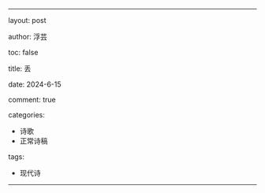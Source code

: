 ---

layout: post

author: 浮芸

toc: false

title: 丢

date: 2024-6-15

comment: true

categories: 
  - 诗歌
  - 正常诗稿

tags:
  - 现代诗
---